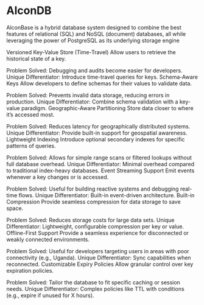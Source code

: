 # AlconDB

AlconBase is a hybrid database system designed to combine the best features of relational (SQL) and NoSQL (document) databases, all while leveraging the power of PostgreSQL as its underlying storage engine

Versioned Key-Value Store (Time-Travel)
Allow users to retrieve the historical state of a key.

Problem Solved: Debugging and audits become easier for developers.
Unique Differentiator: Introduce time-travel queries for keys.
Schema-Aware Keys
Allow developers to define schemas for their values to validate data.

Problem Solved: Prevents invalid data storage, reducing errors in production.
Unique Differentiator: Combine schema validation with a key-value paradigm.
Geographic-Aware Partitioning
Store data closer to where it’s accessed most.

Problem Solved: Reduces latency for geographically distributed systems.
Unique Differentiator: Provide built-in support for geospatial awareness.
Lightweight Indexing
Introduce optional secondary indexes for specific patterns of queries.

Problem Solved: Allows for simple range scans or filtered lookups without full database overhead.
Unique Differentiator: Minimal overhead compared to traditional index-heavy databases.
Event Streaming Support
Emit events whenever a key changes or is accessed.

Problem Solved: Useful for building reactive systems and debugging real-time flows.
Unique Differentiator: Built-in event-driven architecture.
Built-in Compression
Provide seamless compression for data storage to save space.

Problem Solved: Reduces storage costs for large data sets.
Unique Differentiator: Lightweight, configurable compression per key or value.
Offline-First Support
Provide a seamless experience for disconnected or weakly connected environments.

Problem Solved: Useful for developers targeting users in areas with poor connectivity (e.g., Uganda).
Unique Differentiator: Sync capabilities when reconnected.
Customizable Expiry Policies
Allow granular control over key expiration policies.

Problem Solved: Tailor the database to fit specific caching or session needs.
Unique Differentiator: Complex policies like TTL with conditions (e.g., expire if unused for X hours).
